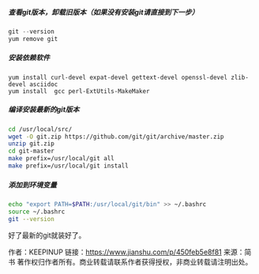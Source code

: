 ##### 查看git版本，卸载旧版本（如果没有安装git请直接到下一步）



```csharp
git --version
yum remove git
```

##### 安装依赖软件



```undefined
yum install curl-devel expat-devel gettext-devel openssl-devel zlib-devel asciidoc
yum install  gcc perl-ExtUtils-MakeMaker
```

##### 编译安装最新的git版本



```bash
cd /usr/local/src/
wget -O git.zip https://github.com/git/git/archive/master.zip
unzip git.zip
cd git-master
make prefix=/usr/local/git all
make prefix=/usr/local/git install
```

##### 添加到环境变量



```bash
echo "export PATH=$PATH:/usr/local/git/bin" >> ~/.bashrc
source ~/.bashrc
git --version
```

好了最新的git就装好了。



作者：KEEPINUP
链接：https://www.jianshu.com/p/450feb5e8f81
来源：简书
著作权归作者所有。商业转载请联系作者获得授权，非商业转载请注明出处。